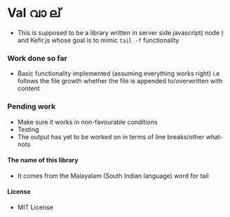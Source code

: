 # Val വാ ല് 

- This is supposed to be a library written in server side javascript( node ) and Kefir.js whose goal is
  to mimic `tail -f` functionality

### Work done so far
 - Basic functionality implemented (assuming everything works right) i.e follows the file growth whether the file is appended to/overwritten with content 

### Pending work
 - Make sure it works in non-favourable conditions
 - Testing
 - The output has yet to be worked on in terms of line breaks/other what-nots

#### The name of this library
 - It comes from the Malayalam (South Indian language) word for tail

#### License
 - MIT License
 

